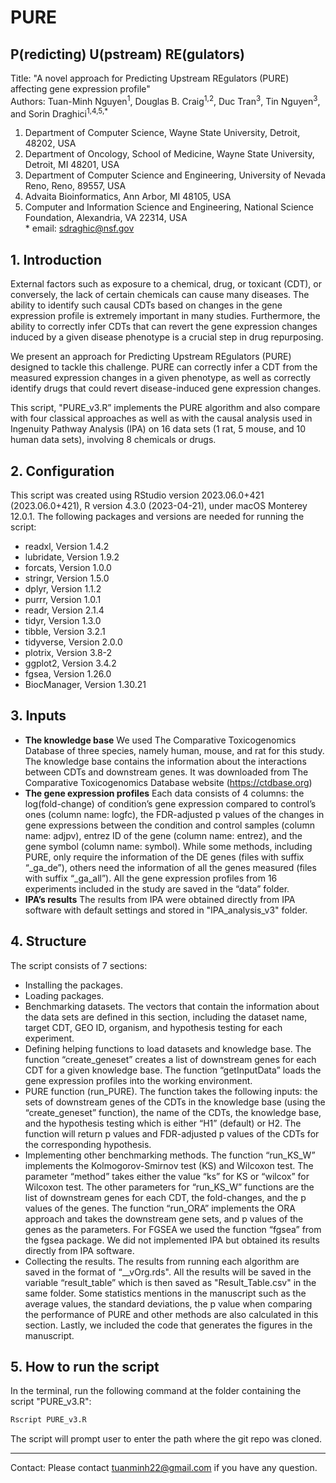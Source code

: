 # PURE
## P(redicting) U(pstream) RE(gulators)

Title: "A novel approach for Predicting Upstream REgulators (PURE) affecting gene expression profile" \
Authors: Tuan-Minh Nguyen<sup>1</sup>, Douglas B. Craig<sup>1,2</sup>, Duc Tran<sup>3</sup>, Tin Nguyen<sup>3</sup>, and Sorin Draghici<sup>1,4,5,\*</sup> 
1. Department of Computer Science, Wayne State University, Detroit, 48202, USA 
2. Department of Oncology, School of Medicine, Wayne State University, Detroit, MI 48201, USA 
3. Department of Computer Science and Engineering, University of Nevada Reno, Reno, 89557, USA 
4. Advaita Bioinformatics, Ann Arbor, MI 48105, USA 
5. Computer and Information Science and Engineering, National Science Foundation, Alexandria, VA 22314, USA \
\* email: sdraghic@nsf.gov 

## 1. Introduction
External factors such as exposure to a chemical, drug, or toxicant (CDT), or conversely, the lack of certain chemicals can cause many diseases. The ability to identify such causal CDTs based on changes in the gene expression profile is extremely important in many studies. Furthermore, the ability to correctly infer CDTs that can revert the gene expression changes induced by a given disease phenotype is a crucial step in drug repurposing. 

We present an approach for Predicting Upstream REgulators (PURE) designed to tackle this challenge. PURE can correctly infer a CDT from the measured expression changes in a given phenotype, as well as correctly identify drugs that could revert disease-induced gene expression changes.

This script, "PURE_v3.R” implements the PURE algorithm and also compare with four classical approaches as well as with the causal analysis used in Ingenuity Pathway Analysis (IPA) on 16 data sets (1 rat, 5 mouse, and 10 human data sets), involving 8 chemicals or drugs.

## 2. Configuration
This script was created using RStudio version 2023.06.0+421 (2023.06.0+421), R version 4.3.0 (2023-04-21), under macOS Monterey 12.0.1. The following packages and versions are needed for running the script:

- readxl, Version 1.4.2
- lubridate, Version 1.9.2
- forcats, Version 1.0.0
- stringr, Version 1.5.0
- dplyr, Version 1.1.2
- purrr, Version 1.0.1
- readr, Version 2.1.4
- tidyr, Version 1.3.0
- tibble, Version 3.2.1
- tidyverse, Version 2.0.0    
- plotrix, Version 3.8-2
- ggplot2, Version 3.4.2
- fgsea, Version 1.26.0
- BiocManager, Version 1.30.21

## 3. Inputs
- **The knowledge base** We used The Comparative Toxicogenomics Database of three species, namely human, mouse, and rat for this study. The knowledge base contains the information about the interactions between CDTs and downstream genes.  It was downloaded from The Comparative Toxicogenomics Database website (https://ctdbase.org)
- **The gene expression profiles** Each data consists of 4 columns: the log(fold-change) of condition’s gene expression compared to control’s ones (column name: logfc), the FDR-adjusted p values of the changes in gene expressions between the condition and control samples (column name: adjpv), entrez ID of the gene (column name: entrez), and the gene symbol (column name: symbol). While some methods, including PURE, only require the information of the DE genes (files with suffix “_ga_de”), others need the information of all the genes measured (files with suffix “_ga_all”). All the gene expression profiles from 16 experiments included in the study are saved in the “data” folder.
- **IPA’s results** The results from IPA were obtained directly from IPA software with default settings and stored in "IPA_analysis_v3" folder.

## 4. Structure
The script consists of 7 sections:
- Installing the packages. 
- Loading packages. 
- Benchmarking datasets. The vectors that contain the information about the data sets are defined in this section, including the dataset name, target CDT, GEO ID, organism, and hypothesis testing for each experiment.
- Defining helping functions to load datasets and knowledge base. The function “create_geneset” creates a list of downstream genes for each CDT for a given knowledge base. The function “getInputData” loads the gene expression profiles into the working environment.
- PURE function (run_PURE). The function takes the following inputs: the sets of downstream genes of the CDTs in the knowledge base (using the “create_geneset” function), the name of the CDTs, the knowledge base, and the hypothesis testing which is either “H1” (default) or H2. The function will return p values and FDR-adjusted p values of the CDTs for the corresponding hypothesis. 
- Implementing other benchmarking methods. The function “run_KS_W” implements the Kolmogorov-Smirnov test (KS) and Wilcoxon test. The parameter “method” takes either the value “ks” for KS or “wilcox” for Wilcoxon test. The other parameters for “run_KS_W” functions are the list of downstream genes for each CDT, the fold-changes, and the p values of the genes. The function “run_ORA” implements the ORA approach and takes the downstream gene sets, and p values of the genes as the parameters. For FGSEA we used the function “fgsea” from the fgsea package. We did not implemented IPA but obtained its results directly from IPA software.
- Collecting the results. The results from running each algorithm are saved in the format of “<method>_<datasets>_vOrg.rds". All the results will be saved in the variable “result_table” which is then saved as "Result_Table.csv" in the same folder. Some statistics mentions in the manuscript such as the average values, the standard deviations, the p value when comparing the performance of PURE and other methods are also calculated in this section. Lastly, we included the code that generates the figures in the manuscript.

## 5. How to run the script
In the terminal, run the following command at the folder containing the script "PURE_v3.R":
```R
Rscript PURE_v3.R
```
The script will prompt user to enter the path where the git repo was cloned.

---
Contact: Please contact tuanminh22@gmail.com if you have any question.